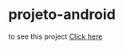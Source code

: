 # projeto-android
 
to see this project <a href="https://eomathias.github.io/projeto-android">Click here</a>
